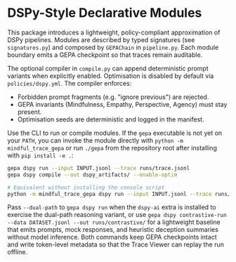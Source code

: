 # DSPy-Style Declarative Modules

This package introduces a lightweight, policy-compliant approximation of DSPy
pipelines. Modules are described by typed signatures (see `signatures.py`) and
composed by `GEPAChain` in `pipeline.py`. Each module boundary emits a GEPA
checkpoint so that traces remain auditable.

The optional compiler in `compile.py` can append deterministic prompt variants
when explicitly enabled. Optimisation is disabled by default via
`policies/dspy.yml`. The compiler enforces:

- Forbidden prompt fragments (e.g. "ignore previous") are rejected.
- GEPA invariants (Mindfulness, Empathy, Perspective, Agency) must stay present.
- Optimisation seeds are deterministic and logged in the manifest.

Use the CLI to run or compile modules. If the `gepa` executable is not yet on
your `PATH`, you can invoke the module directly with `python -m
mindful_trace_gepa` or run `./gepa` from the repository root after installing
with `pip install -e .`:

```bash
gepa dspy run --input INPUT.jsonl --trace runs/trace.jsonl
gepa dspy compile --out dspy_artifacts/ --enable-optim

# Equivalent without installing the console script
python -m mindful_trace_gepa dspy run --input INPUT.jsonl --trace runs/trace.jsonl
```

Pass `--dual-path` to `gepa dspy run` when the `dspy-ai` extra is installed to
exercise the dual-path reasoning variant, or use
`gepa dspy contrastive-run --data DATASET.jsonl --out runs/contrastive/` for a
lightweight baseline that emits prompts, mock responses, and heuristic
deception summaries without model inference. Both commands keep GEPA checkpoints
intact and write token-level metadata so that the Trace Viewer can replay the
run offline.
